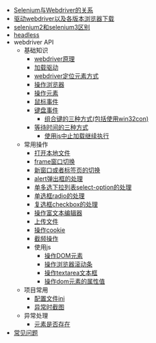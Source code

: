﻿* [Selenium与Webdriver的关系](seleniumAndWebdriver.md)
* [驱动webdriver以及各版本浏览器下载](webdriver.md)
* [selenium2和selenium3区别](S2vS3.md)
* [headless](headless.md)
* webdriver API
  * 基础知识
    * [webdriver原理](principleOfWebdriver.md)
    * [加载驱动](loadDriver.md)
    * [webdriver定位元素方式](locateForWD.md)
    * [操作浏览器](controlBrowser.md)
    * [操作元素](controlElement.md)
    * [鼠标事件](mouseEvent.md)
    * [键盘事件](keyboardEvent.md)
	  * [组合键的三种方式(包括使用win32con)](keyboardEvent_keyCombination.md)
    * [等待时间的三种方式](waitTime.md)
	  * [使用js中止加载继续执行](waitTime_stopWaitInJS.md)
  * 常用操作
    * [打开本地文件](openLocalFile.md)
    * [frame窗口切换](switchToframe.md)
    * [新窗口或者标签页的切换](switchToWindow.md)
    * [alert弹出框的处理](switchToAlertWindow.md)
    * [单多选下拉列表select-option的处理](selectList.md)
	* [单选框radio的处理](radio.md)
	* [复选框checkbox的处理](checkbox.md)
	* [操作富文本编辑器](richTextEditor.md)
    * [上传文件](uploadFiles.md)
    * [操作cookie](operateCookie.md)
    * [截频操作](screenshot.md)
	* 使用js
	   * [操作DOM元素](execute_script_dom.md)
	   * [操作浏览器滚动条](execute_script_scrollbar.md)
	   * [操作textarea文本框](execute_script_textarea.md)
	   * [操作dom元素的属性值](execute_script_attribute.md)
  * 项目常用
    * [配置文件ini](highLevel/readINIConfig.md) 
    * [异常时截图](highLevel/screenShotWhenException.md)	
  * 异常处理
    * [元素是否存在](isElementExists.md)
* [常见问题](FAQ.md)   